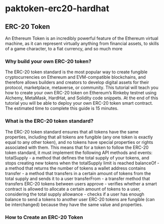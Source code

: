 # paktoken-erc20-hardhat
## ERC-20 Token
An Ethereum Token is an incredibly powerful feature of the Ethereum virtual machine, as it can represent virtually anything from financial assets, to skills of a game character, to a fiat currency, and so much more
### Why build your own ERC-20 token?
The ERC-20 token standard is the most popular way to create fungible cryptocurrencies on Ethereum and EVM-compatible blockchains, and therefore allows builders and creators to develop digital assets for their protocol, marketplace, metaverse, or community.
This tutorial will teach you how to create your own ERC-20 token on Ethereum’s Rinkeby testnet using Alchemy, MetaMask, HardHat, and Solidity code snippets. At the end of this tutorial you will be able to deploy your own ERC-20 token smart contract. The estimated time to complete this guide is 15 minutes.
### What is the ERC-20 token standard?
The ERC-20 token standard ensures that all tokens have the same properties, including that all tokens are fungible (any one token is exactly equal to any other token), and no tokens have special properties or rights associated with them.
This means that for a token to follow the ERC-20 token standard, it must implement the following API methods and events:
totalSupply - a method that defines the total supply of your tokens, and stops creating new tokens when the totalSupply limit is reached
balanceOf - a method that returns the number of tokens a wallet address contains
transfer - a method that transfers in a certain amount of tokens from the total supply and sends it to a user
transferFrom - a transfer method that transfers ERC-20 tokens between users
approve - verifies whether a smart contract is allowed to allocate a certain amount of tokens to a user, considering the total supply
allowance - checks if a user has enough balance to send a tokens to another user
ERC-20 tokens are fungible (can be interchanged) because they have the same value and properties.
### How to Create an ERC-20 Token

